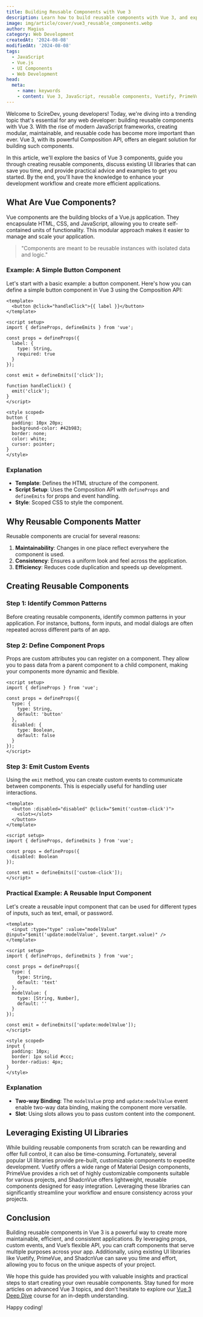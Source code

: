 ```yaml
---
title: Building Reusable Components with Vue 3
description: Learn how to build reusable components with Vue 3, and explore popular UI libraries like Vuetify, PrimeVue, and ShadcnVue to streamline your development process.
image: img/article/cover/vue3_reusable_components.webp
author: Magius
category: Web Development
createdAt: '2024-08-08'
modifiedAt: '2024-08-08'
tags:
  - JavaScript
  - Vue.js
  - UI Components
  - Web Development
head:
  meta:
    - name: keywords
    - content: Vue 3, JavaScript, reusable components, Vuetify, PrimeVue, ShadcnVue, web development
---
```


Welcome to ScireDev, young developers! Today, we're diving into a trending topic that's essential for any web developer: building reusable components with Vue 3. With the rise of modern JavaScript frameworks, creating modular, maintainable, and reusable code has become more important than ever. Vue 3, with its powerful Composition API, offers an elegant solution for building such components.

In this article, we'll explore the basics of Vue 3 components, guide you through creating reusable components, discuss existing UI libraries that can save you time, and provide practical advice and examples to get you started. By the end, you'll have the knowledge to enhance your development workflow and create more efficient applications.

## What Are Vue Components?

Vue components are the building blocks of a Vue.js application. They encapsulate HTML, CSS, and JavaScript, allowing you to create self-contained units of functionality. This modular approach makes it easier to manage and scale your application.

> "Components are meant to be reusable instances with isolated data and logic."

### Example: A Simple Button Component

Let's start with a basic example: a button component. Here's how you can define a simple button component in Vue 3 using the Composition API:

```vue
<template>
  <button @click="handleClick">{{ label }}</button>
</template>

<script setup>
import { defineProps, defineEmits } from 'vue';

const props = defineProps({
  label: {
    type: String,
    required: true
  }
});

const emit = defineEmits(['click']);

function handleClick() {
  emit('click');
}
</script>

<style scoped>
button {
  padding: 10px 20px;
  background-color: #42b983;
  border: none;
  color: white;
  cursor: pointer;
}
</style>
```

### Explanation

- **Template**: Defines the HTML structure of the component.
- **Script Setup**: Uses the Composition API with `defineProps` and `defineEmits` for props and event handling.
- **Style**: Scoped CSS to style the component.

## Why Reusable Components Matter

Reusable components are crucial for several reasons:

1. **Maintainability**: Changes in one place reflect everywhere the component is used.
2. **Consistency**: Ensures a uniform look and feel across the application.
3. **Efficiency**: Reduces code duplication and speeds up development.

## Creating Reusable Components

### Step 1: Identify Common Patterns

Before creating reusable components, identify common patterns in your application. For instance, buttons, form inputs, and modal dialogs are often repeated across different parts of an app.

### Step 2: Define Component Props

Props are custom attributes you can register on a component. They allow you to pass data from a parent component to a child component, making your components more dynamic and flexible.

```vue
<script setup>
import { defineProps } from 'vue';

const props = defineProps({
  type: {
    type: String,
    default: 'button'
  },
  disabled: {
    type: Boolean,
    default: false
  }
});
</script>
```

### Step 3: Emit Custom Events

Using the `emit` method, you can create custom events to communicate between components. This is especially useful for handling user interactions.

```vue
<template>
  <button :disabled="disabled" @click="$emit('custom-click')">
    <slot></slot>
  </button>
</template>

<script setup>
import { defineProps, defineEmits } from 'vue';

const props = defineProps({
  disabled: Boolean
});

const emit = defineEmits(['custom-click']);
</script>
```

### Practical Example: A Reusable Input Component

Let's create a reusable input component that can be used for different types of inputs, such as text, email, or password.

```vue
<template>
  <input :type="type" :value="modelValue" @input="$emit('update:modelValue', $event.target.value)" />
</template>

<script setup>
import { defineProps, defineEmits } from 'vue';

const props = defineProps({
  type: {
    type: String,
    default: 'text'
  },
  modelValue: {
    type: [String, Number],
    default: ''
  }
});

const emit = defineEmits(['update:modelValue']);
</script>

<style scoped>
input {
  padding: 10px;
  border: 1px solid #ccc;
  border-radius: 4px;
}
</style>
```

### Explanation

- **Two-way Binding**: The `modelValue` prop and `update:modelValue` event enable two-way data binding, making the component more versatile.
- **Slot**: Using slots allows you to pass custom content into the component.

## Leveraging Existing UI Libraries

While building reusable components from scratch can be rewarding and offer full control, it can also be time-consuming. Fortunately, several popular UI libraries provide pre-built, customizable components to expedite development. Vuetify offers a wide range of Material Design components, PrimeVue provides a rich set of highly customizable components suitable for various projects, and ShadcnVue offers lightweight, reusable components designed for easy integration. Leveraging these libraries can significantly streamline your workflow and ensure consistency across your projects.

## Conclusion

Building reusable components in Vue 3 is a powerful way to create more maintainable, efficient, and consistent applications. By leveraging props, custom events, and Vue’s flexible API, you can craft components that serve multiple purposes across your app. Additionally, using existing UI libraries like Vuetify, PrimeVue, and ShadcnVue can save you time and effort, allowing you to focus on the unique aspects of your project.

We hope this guide has provided you with valuable insights and practical steps to start creating your own reusable components. Stay tuned for more articles on advanced Vue 3 topics, and don't hesitate to explore our [Vue 3 Deep Dive](https://sciredev.com/vue3-deep-dive) course for an in-depth understanding.

Happy coding!
